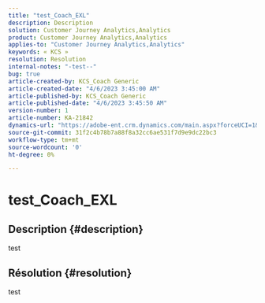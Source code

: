 ```yaml
---
title: "test_Coach_EXL"
description: Description
solution: Customer Journey Analytics,Analytics
product: Customer Journey Analytics,Analytics
applies-to: "Customer Journey Analytics,Analytics"
keywords: « KCS »
resolution: Resolution
internal-notes: "-test--"
bug: true
article-created-by: KCS_Coach Generic
article-created-date: "4/6/2023 3:45:00 AM"
article-published-by: KCS_Coach Generic
article-published-date: "4/6/2023 3:45:50 AM"
version-number: 1
article-number: KA-21842
dynamics-url: "https://adobe-ent.crm.dynamics.com/main.aspx?forceUCI=1&pagetype=entityrecord&etn=knowledgearticle&id=f0e8a466-2dd4-ed11-a7c7-6045bd006793"
source-git-commit: 31f2c4b78b7a88f8a32cc6ae531f7d9e9dc22bc3
workflow-type: tm+mt
source-wordcount: '0'
ht-degree: 0%

---
```


# test_Coach_EXL

## Description {#description}

test

## Résolution {#resolution}


test
